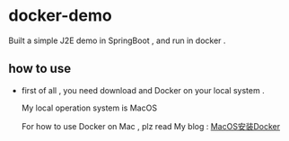 # docker-demo
Built a simple J2E demo in SpringBoot , and run in docker .

## how to use

* first of all , you need download and Docker on your local system .

    My local operation system is MacOS 
    
    For how to use Docker on Mac , plz read My blog : [MacOS安装Docker](http://www.liumapp.com/articles/2017/12/27/1514347974172.html)
    